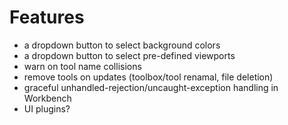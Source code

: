 # Features

- a dropdown button to select background colors
- a dropdown button to select pre-defined viewports
- warn on tool name collisions
- remove tools on updates (toolbox/tool renamal, file deletion)
- graceful unhandled-rejection/uncaught-exception handling in Workbench
- UI plugins?
